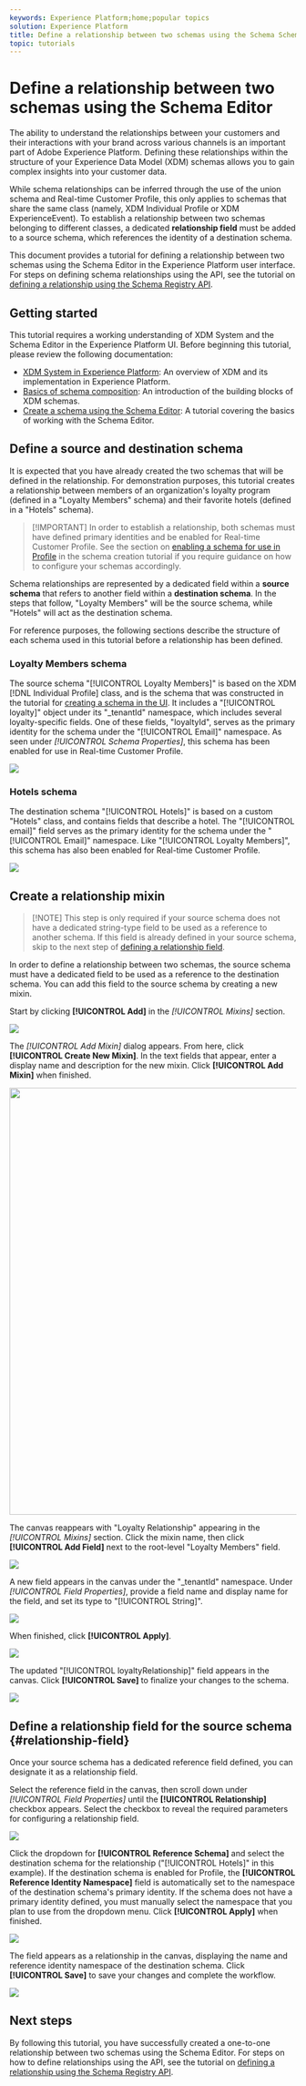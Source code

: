 ```yaml
---
keywords: Experience Platform;home;popular topics
solution: Experience Platform
title: Define a relationship between two schemas using the Schema Schema Editor
topic: tutorials
---
```


# Define a relationship between two schemas using the Schema Editor

The ability to understand the relationships between your customers and their interactions with your brand across various channels is an important part of Adobe Experience Platform. Defining these relationships within the structure of your Experience Data Model (XDM) schemas allows you to gain complex insights into your customer data.

While schema relationships can be inferred through the use of the union schema and Real-time Customer Profile, this only applies to schemas that share the same class (namely, XDM Individual Profile or XDM ExperienceEvent). To establish a relationship between two schemas belonging to different classes, a dedicated **relationship field** must be added to a source schema, which references the identity of a destination schema.

This document provides a tutorial for defining a relationship between two schemas using the Schema Editor in the Experience Platform user interface. For steps on defining schema relationships using the API, see the tutorial on [defining a relationship using the Schema Registry API](relationship-api.md).

## Getting started

This tutorial requires a working understanding of XDM System and the Schema Editor in the Experience Platform UI. Before beginning this tutorial, please review the following documentation:

* [XDM System in Experience Platform](../home.md): An overview of XDM and its implementation in Experience Platform.
* [Basics of schema composition](../schema/composition.md): An introduction of the building blocks of XDM schemas.
* [Create a schema using the Schema Editor](create-schema-ui.md): A tutorial covering the basics of working with the Schema Editor.

## Define a source and destination schema

It is expected that you have already created the two schemas that will be defined in the relationship. For demonstration purposes, this tutorial creates a relationship between members of an organization's loyalty program (defined in a "Loyalty Members" schema) and their favorite hotels (defined in a "Hotels" schema).

>[!IMPORTANT] In order to establish a relationship, both schemas must have defined primary identities and be enabled for Real-time Customer Profile. See the section on [enabling a schema for use in Profile](./create-schema-ui.md#profile) in the schema creation tutorial if you require guidance on how to configure your schemas accordingly.

Schema relationships are represented by a dedicated field within a **source schema** that refers to another field within a **destination schema**. In the steps that follow, "Loyalty Members" will be the source schema, while "Hotels" will act as the destination schema.

For reference purposes, the following sections describe the structure of each schema used in this tutorial before a relationship has been defined.

### Loyalty Members schema

The source schema "[!UICONTROL Loyalty Members]" is based on the XDM [!DNL Individual Profile] class, and is the schema that was constructed in the tutorial for [creating a schema in the UI](create-schema-ui.md). It includes a "[!UICONTROL loyalty]" object under its "\_tenantId" namespace, which includes several loyalty-specific fields. One of these fields, "loyaltyId", serves as the primary identity for the schema under the "[!UICONTROL Email]" namespace. As seen under _[!UICONTROL Schema Properties]_, this schema has been enabled for use in Real-time Customer Profile.

![](../images/tutorials/relationship/loyalty-members.png)

### Hotels schema

The destination schema "[!UICONTROL Hotels]" is based on a custom "Hotels" class, and contains fields that describe a hotel. The "[!UICONTROL email]" field serves as the primary identity for the schema under the "[!UICONTROL Email]" namespace. Like "[!UICONTROL Loyalty Members]", this schema has also been enabled for Real-time Customer Profile.

![](../images/tutorials/relationship/hotels.png)

## Create a relationship mixin

>[!NOTE] This step is only required if your source schema does not have a dedicated string-type field to be used as a reference to another schema. If this field is already defined in your source schema, skip to the next step of [defining a relationship field](#relationship-field).

In order to define a relationship between two schemas, the source schema must have a dedicated field to be used as a reference to the destination schema. You can add this field to the source schema by creating a new mixin.

Start by clicking **[!UICONTROL Add]** in the _[!UICONTROL Mixins]_ section.

![](../images/tutorials/relationship/loyalty-add-mixin.png)

The _[!UICONTROL Add Mixin]_ dialog appears. From here, click **[!UICONTROL Create New Mixin]**. In the text fields that appear, enter a display name and description for the new mixin. Click **[!UICONTROL Add Mixin]** when finished.

<img src="../images/tutorials/relationship/loyalty-create-new-mixin.png" width=750><br>

The canvas reappears with "Loyalty Relationship" appearing in the _[!UICONTROL Mixins]_ section. Click the mixin name, then click **[!UICONTROL Add Field]** next to the root-level "Loyalty Members" field.

![](../images/tutorials/relationship/loyalty-add-field.png)

A new field appears in the canvas under the "\_tenantId" namespace. Under _[!UICONTROL Field Properties]_, provide a field name and display name for the field, and set its type to "[!UICONTROL String]".

![](../images/tutorials/relationship/relationship-field-details.png)

When finished, click **[!UICONTROL Apply]**.

![](../images/tutorials/relationship/relationship-field-apply.png)

The updated "[!UICONTROL loyaltyRelationship]" field appears in the canvas. Click **[!UICONTROL Save]** to finalize your changes to the schema.

![](../images/tutorials/relationship/relationship-field-save.png)

## Define a relationship field for the source schema {#relationship-field}

Once your source schema has a dedicated reference field defined, you can designate it as a relationship field.

Select the reference field in the canvas, then scroll down under _[!UICONTROL Field Properties]_ until the **[!UICONTROL Relationship]** checkbox appears. Select the checkbox to reveal the required parameters for configuring a relationship field.

![](../images/tutorials/relationship/relationship-checkbox.png)

Click the dropdown for **[!UICONTROL Reference Schema]** and select the destination schema for the relationship ("[!UICONTROL Hotels]" in this example). If the destination schema is enabled for Profile, the **[!UICONTROL Reference Identity Namespace]** field is automatically set to the namespace of the destination schema's primary identity. If the schema does not have a primary identity defined, you must manually select the namespace that you plan to use from the dropdown menu. Click **[!UICONTROL Apply]** when finished.

![](../images/tutorials/relationship/reference-schema-id-namespace.png)

The field appears as a relationship in the canvas, displaying the name and reference identity namespace of the destination schema. Click **[!UICONTROL Save]** to save your changes and complete the workflow.

![](../images/tutorials/relationship/relationship-save.png)

## Next steps

By following this tutorial, you have successfully created a one-to-one relationship between two schemas using the Schema Editor. For steps on how to define relationships using the API, see the tutorial on [defining a relationship using the Schema Registry API](relationship-api.md).